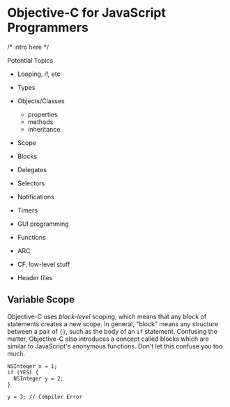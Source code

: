 # Objective-C for JavaScript Programmers

/* intro here */

Potential Topics

* Looping, if, etc
* Types
* Objects/Classes
  * properties
  * methods
  * inheritance
* Scope
* Blocks
* Delegates
* Selectors
* Notifications
* Timers
* GUI programming
* Functions
* ARC
* CF, low-level stuff

* Header files


## Variable Scope

Objective-C uses *block-level* scoping, which means that any block of statements creates a new scope. In general, "block" means any structure between a pair of `{}`, such as the body of an `if` statement.  Confusing the matter, Objective-C also introduces a concept called blocks which are similar to JavaScript's anonymous functions.  Don't let this confuse you too much.

    NSInteger x = 1;
    if (YES) {
      NSInteger y = 2;
    }

    y = 3; // Compiler Error